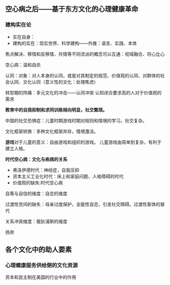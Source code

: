 ## 空心病之后——基于东方文化的心理健康革命
### 建构实在论
- 实在自身：
- 建构的实在：现实世界、科学建构——外推：语言、实践、本体

焦点解决、移情和反移情、共情等不同流派的概念可以互通：视域融合、将心比心

空心病：温和自杀

认同：对象：对人本身的认同，或是对其制定的规范、价值观的认同、对群体的社会认同、文化认同（意义性的文化：处理焦虑）

转型期的阵痛：多元文化的冲击——认同冲突 认知闭合要求高的人对于价值观的需求

**教育中的自我抑制和求同训练倾向明显，社交繁琐。**

中国的社交恐惧症：儿童时期游戏时期对规则和情境的学习。社交复杂。

文化框架转换：多种文化框架并存，情境激活。

**游戏**对于儿童的意义：自由游戏和组织的游戏。 儿童游戏由简单到复杂，有利于建立人格。

**时代空心病：文化与疾病的关系**
- 弗洛伊德时代：神经症，自我压抑
- 资本主义工业化时代：床上和家庭问题、人格障碍的时代
- 价值观的缺失:时代空心病

自尊与自信的维度：自恋的维度

过渡性空间的缺失：母亲过度保护，全能性自恋，引发社交障碍。过渡性客体的替代

关系冲突维度：俄狄浦斯的维度

扬弃

## 各个文化中的助人要素
### 心理健康服务供给侧的文化资源

资本和民主制在美国的行业中的作用



